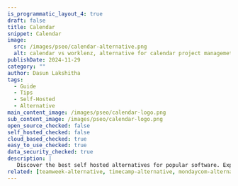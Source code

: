 ```yaml
---
is_programmatic_layout_4: true
draft: false
title: Calendar
snippet: Calendar
image:
  src: /images/pseo/calendar-alternative.png
  alt: calendar vs worklenz, alternative for calendar project managemet tool, task management, resource management, productivity, self-hosted
publishDate: 2024-11-29
category: ""
author: Dasun Lakshitha
tags:
  - Guide
  - Tips
  - Self-Hosted
  - Alternative
main_content_image: /images/pseo/calendar-logo.png
sub_content_image: /images/pseo/calendar-logo.png
open_source_checked: false
self_hosted_checked: false
cloud_based_checked: true
easy_to_use_checked: true
data_security_checked: true
description: |
   Discover the best self hosted alternatives for popular software. Explore our comprehensive guides and find the perfect solution for your needs today.
related: [teamweek-alternative, timecamp-alternative, mondaycom-alternative, notion-alternative]
---
```


